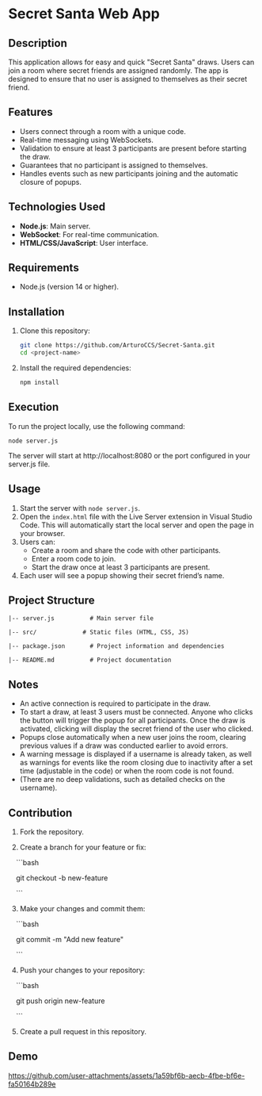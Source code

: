 # Secret Santa Web App

## Description

This application allows for easy and quick "Secret Santa" draws. Users can join a room where secret friends are assigned randomly. The app is designed to ensure that no user is assigned to themselves as their secret friend.

## Features

- Users connect through a room with a unique code.
- Real-time messaging using WebSockets.
- Validation to ensure at least 3 participants are present before starting the draw.
- Guarantees that no participant is assigned to themselves.
- Handles events such as new participants joining and the automatic closure of popups.

## Technologies Used

- **Node.js**: Main server.
- **WebSocket**: For real-time communication.
- **HTML/CSS/JavaScript**: User interface.

## Requirements

- Node.js (version 14 or higher).

## Installation

1. Clone this repository:

    ```bash
    git clone https://github.com/ArturoCCS/Secret-Santa.git
    cd <project-name>
    ```

2. Install the required dependencies:

    ```bash
    npm install
    ```

## Execution

To run the project locally, use the following command:

```
node server.js
```

The server will start at http://localhost:8080 or the port configured in your server.js file.

## Usage

1. Start the server with `node server.js`.
2. Open the `index.html` file with the Live Server extension in Visual Studio Code. This will automatically start the local server and open the page in your browser.
3. Users can:
    - Create a room and share the code with other participants.
    - Enter a room code to join.
    - Start the draw once at least 3 participants are present.
4. Each user will see a popup showing their secret friend’s name.

## Project Structure



```
|-- server.js          # Main server file

|-- src/             # Static files (HTML, CSS, JS)

|-- package.json       # Project information and dependencies

|-- README.md          # Project documentation

```

## Notes

- An active connection is required to participate in the draw.
- To start a draw, at least 3 users must be connected. Anyone who clicks the button will trigger the popup for all participants. Once the draw is activated, clicking will display the secret friend of the user who clicked.
- Popups close automatically when a new user joins the room, clearing previous values if a draw was conducted earlier to avoid errors.
- A warning message is displayed if a username is already taken, as well as warnings for events like the room closing due to inactivity after a set time (adjustable in the code) or when the room code is not found.
- (There are no deep validations, such as detailed checks on the username).

## Contribution

1. Fork the repository.
    
2. Create a branch for your feature or fix:

    ```bash

    git checkout -b new-feature

    ```

  

  

3. Make your changes and commit them:

  

    ```bash

    git commit -m "Add new feature"

    ```


  

4. Push your changes to your repository:

  
  
    ```bash

    git push origin new-feature


    ```


  

5. Create a pull request in this repository.



## Demo

https://github.com/user-attachments/assets/1a59bf6b-aecb-4fbe-bf6e-fa50164b289e
